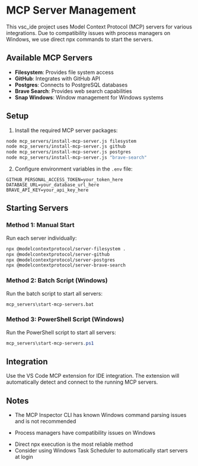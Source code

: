 # MCP Server Management

This vsc_ide project uses Model Context Protocol (MCP) servers for various integrations. Due to compatibility issues with process managers on Windows, we use direct npx commands to start the servers.

## Available MCP Servers

- **Filesystem**: Provides file system access
- **GitHub**: Integrates with GitHub API
- **Postgres**: Connects to PostgreSQL databases
- **Brave Search**: Provides web search capabilities
- **Snap Windows**: Window management for Windows systems

## Setup

1. Install the required MCP server packages:
```bash
node mcp_servers/install-mcp-server.js filesystem
node mcp_servers/install-mcp-server.js github  
node mcp_servers/install-mcp-server.js postgres
node mcp_servers/install-mcp-server.js "brave-search"
```

2. Configure environment variables in the `.env` file:
```
GITHUB_PERSONAL_ACCESS_TOKEN=your_token_here
DATABASE_URL=your_database_url_here
BRAVE_API_KEY=your_api_key_here
```

## Starting Servers

### Method 1: Manual Start
Run each server individually:
```bash
npx @modelcontextprotocol/server-filesystem .
npx @modelcontextprotocol/server-github
npx @modelcontextprotocol/server-postgres
npx @modelcontextprotocol/server-brave-search
```

### Method 2: Batch Script (Windows)
Run the batch script to start all servers:
```bash
mcp_servers\start-mcp-servers.bat
```

### Method 3: PowerShell Script (Windows)
Run the PowerShell script to start all servers:
```powershell
mcp_servers\start-mcp-servers.ps1
```

## Integration

Use the VS Code MCP extension for IDE integration. The extension will automatically detect and connect to the running MCP servers.

## Notes

- The MCP Inspector CLI has known Windows command parsing issues and is not recommended
+ Process managers have compatibility issues on Windows
- Direct npx execution is the most reliable method
- Consider using Windows Task Scheduler to automatically start servers at login
